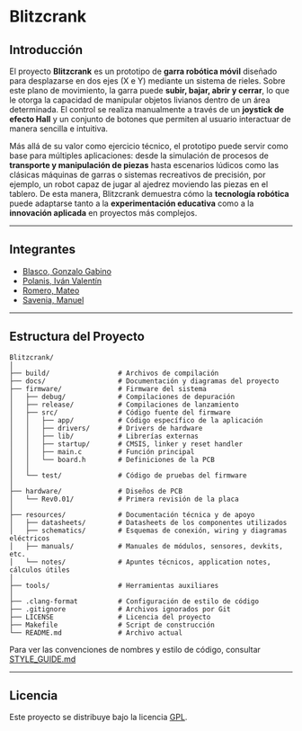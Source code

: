 # Blitzcrank

## Introducción

El proyecto **Blitzcrank** es un prototipo de **garra robótica móvil** diseñado para desplazarse en dos ejes (X e Y) mediante un sistema de rieles. Sobre este plano de movimiento, la garra puede **subir, bajar, abrir y cerrar**, lo que le otorga la capacidad de manipular objetos livianos dentro de un área determinada. El control se realiza manualmente a través de un **joystick de efecto Hall** y un conjunto de botones que permiten al usuario interactuar de manera sencilla e intuitiva.

Más allá de su valor como ejercicio técnico, el prototipo puede servir como base para múltiples aplicaciones: desde la simulación de procesos de **transporte y manipulación de piezas** hasta escenarios lúdicos como las clásicas máquinas de garras o sistemas recreativos de precisión, por ejemplo, un robot capaz de jugar al ajedrez moviendo las piezas en el tablero. De esta manera, Blitzcrank demuestra cómo la **tecnología robótica** puede adaptarse tanto a la **experimentación educativa** como a la **innovación aplicada** en proyectos más complejos.


---

## Integrantes

- [Blasco, Gonzalo Gabino](https://github.com/gonblas)  
- [Polanis, Iván Valentín](https://github.com/ivanpolanis)  
- [Romero, Mateo](https://github.com/ricrubrom)  
- [Savenia, Manuel](https://github.com/manuSavenia)  

---

## Estructura del Proyecto


```
Blitzcrank/
│
├── build/                 # Archivos de compilación
├── docs/                  # Documentación y diagramas del proyecto
├── firmware/              # Firmware del sistema
│   ├── debug/             # Compilaciones de depuración
│   ├── release/           # Compilaciones de lanzamiento
│   ├── src/               # Código fuente del firmware
│   │   ├── app/           # Código específico de la aplicación
│   │   ├── drivers/       # Drivers de hardware
│   │   ├── lib/           # Librerías externas
│   │   ├── startup/       # CMSIS, linker y reset handler
│   │   ├── main.c         # Función principal
│   │   └── board.h        # Definiciones de la PCB
│   │
│   └── test/              # Código de pruebas del firmware
│
├── hardware/              # Diseños de PCB
│   └── Rev0.01/           # Primera revisión de la placa
│
├── resources/             # Documentación técnica y de apoyo
│   ├── datasheets/        # Datasheets de los componentes utilizados
│   ├── schematics/        # Esquemas de conexión, wiring y diagramas eléctricos
│   ├── manuals/           # Manuales de módulos, sensores, devkits, etc.
│   └── notes/             # Apuntes técnicos, application notes, cálculos útiles
│
├── tools/                 # Herramientas auxiliares
│
├── .clang-format          # Configuración de estilo de código
├── .gitignore             # Archivos ignorados por Git
├── LICENSE                # Licencia del proyecto
├── Makefile               # Script de construcción
└── README.md              # Archivo actual
```

Para ver las convenciones de nombres y estilo de código, consultar [STYLE_GUIDE.md](./STYLE_GUIDE.md)



---

## Licencia

Este proyecto se distribuye bajo la licencia [GPL](LICENSE).
